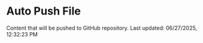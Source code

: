 # Auto Push File

Content that will be pushed to GitHub repository.
Last updated: 06/27/2025, 12:32:23 PM
